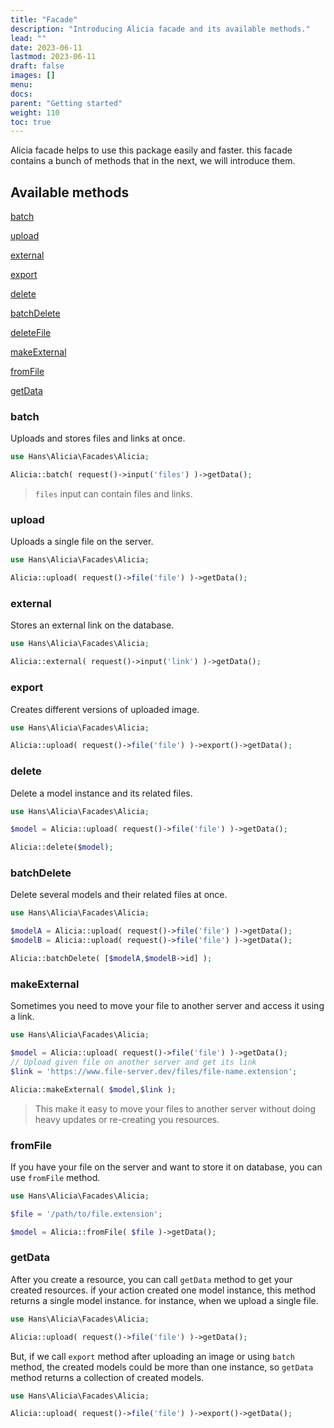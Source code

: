 ```yaml
---
title: "Facade"
description: "Introducing Alicia facade and its available methods."
lead: ""
date: 2023-06-11
lastmod: 2023-06-11
draft: false
images: []
menu:
docs:
parent: "Getting started"
weight: 110
toc: true
---
```


Alicia facade helps to use this package easily and faster. this facade contains a bunch of methods that in the next, we
will introduce them.

## Available methods

<div class="methods-container">


<div class="method">

[batch](#batch)
</div>

<div class="method">

[upload](#upload)
</div>

<div class="method">

[external](#external)
</div>

<div class="method">

[export](#export)
</div>

<div class="method">

[delete](#delete)
</div>

<div class="method">

[batchDelete](#batchDelete)
</div>

<div class="method">

[deleteFile](#deleteFile)
</div>

<div class="method">

[makeExternal](#makeExternal)
</div>

<div class="method">

[fromFile](#fromFile)
</div>

<div class="method">

[getData](#getData)
</div>


</div>


### batch

Uploads and stores files and links at once.

```php
use Hans\Alicia\Facades\Alicia;

Alicia::batch( request()->input('files') )->getData();
```

> `files` input can contain files and links.

### upload

Uploads a single file on the server.

```php
use Hans\Alicia\Facades\Alicia;

Alicia::upload( request()->file('file') )->getData();
```

### external

Stores an external link on the database.

```php
use Hans\Alicia\Facades\Alicia;

Alicia::external( request()->input('link') )->getData();
```

### export

Creates different versions of uploaded image.

```php
use Hans\Alicia\Facades\Alicia;

Alicia::upload( request()->file('file') )->export()->getData();
```

### delete

Delete a model instance and its related files.

```php
use Hans\Alicia\Facades\Alicia;

$model = Alicia::upload( request()->file('file') )->getData();

Alicia::delete($model);
```

### batchDelete

Delete several models and their related files at once.

```php
use Hans\Alicia\Facades\Alicia;

$modelA = Alicia::upload( request()->file('file') )->getData();
$modelB = Alicia::upload( request()->file('file') )->getData();

Alicia::batchDelete( [$modelA,$modelB->id] );
```

### makeExternal

Sometimes you need to move your file to another server and access it using a link.

```php
use Hans\Alicia\Facades\Alicia;

$model = Alicia::upload( request()->file('file') )->getData();
// Upload given file on another server and get its link
$link = 'https://www.file-server.dev/files/file-name.extension';

Alicia::makeExternal( $model,$link );
```

> This make it easy to move your files to another server without doing heavy updates or re-creating you resources.

### fromFile

If you have your file on the server and want to store it on database, you can use `fromFile` method.

```php
use Hans\Alicia\Facades\Alicia;

$file = '/path/to/file.extension';

$model = Alicia::fromFile( $file )->getData();
```

### getData

After you create a resource, you can call `getData` method to get your created resources. if your action created one
model instance, this method returns a single model instance. for instance, when we upload a single file.

```php
use Hans\Alicia\Facades\Alicia;

Alicia::upload( request()->file('file') )->getData();
```

But, if we call `export` method after uploading an image or using `batch` method, the created models could be more than
one instance, so `getData` method returns a collection of created models.

```php
use Hans\Alicia\Facades\Alicia;

Alicia::upload( request()->file('file') )->export()->getData();
```
